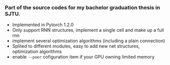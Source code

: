 ### Part of the source codes for my bachelor graduation thesis in SJTU.

- Implemented in Pytorch 1.2.0
- Only support RNN structures, implement a single cell and make up a full rnn 
- implement several optimization algorithms (including a plain connection)
- Splited to different modules, easy to add new net structures, optimization algorithms 
- enable `--poor` cofiguration item if your GPU owning limited memory
